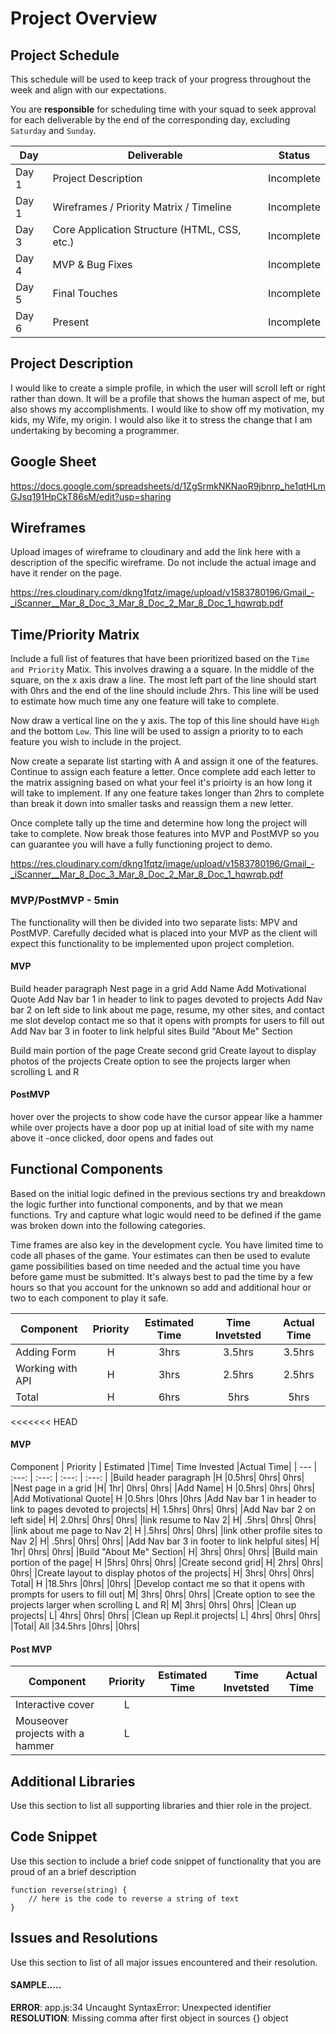 # Project Overview

## Project Schedule

This schedule will be used to keep track of your progress throughout the week and align with our expectations.  

You are **responsible** for scheduling time with your squad to seek approval for each deliverable by the end of the corresponding day, excluding `Saturday` and `Sunday`.

|  Day | Deliverable | Status
|---|---| ---|
|Day 1| Project Description | Incomplete
|Day 1| Wireframes / Priority Matrix / Timeline | Incomplete
|Day 3| Core Application Structure (HTML, CSS, etc.) | Incomplete
|Day 4| MVP & Bug Fixes | Incomplete
|Day 5| Final Touches | Incomplete
|Day 6| Present | Incomplete


## Project Description

I would like to create a simple profile, in which the user will scroll left or right rather than down. It will be a profile that shows the human aspect of me, but also shows my accomplishments.
	I would like to show off my motivation, my kids, my Wife, my origin. I would also like it to stress the change that I am undertaking by becoming a programmer.

## Google Sheet

https://docs.google.com/spreadsheets/d/1ZgSrmkNKNaoR9jbnrp_he1qtHLmGJsq191HpCkT86sM/edit?usp=sharing

## Wireframes

Upload images of wireframe to cloudinary and add the link here with a description of the specific wireframe. Do not include the actual image and have it render on the page.  

https://res.cloudinary.com/dkng1fqtz/image/upload/v1583780196/Gmail_-_iScanner__Mar_8_Doc_3_Mar_8_Doc_2_Mar_8_Doc_1_hqwrqb.pdf

## Time/Priority Matrix 

Include a full list of features that have been prioritized based on the `Time and Priority` Matix.  This involves drawing a a square.  In the middle of the square, on the x axis draw a line.  The most left part of the line should start with 0hrs and the end of the line should include 2hrs.  This line will be used to estimate how much time any one feature will take to complete. 

Now draw a vertical line on the y axis.  The top of this line should have `High` and the bottom `Low`.  This line will be used to assign a priority to to each feature you wish to include in the project.  

Now create a separate list starting with A and assign it one of the features.  Continue to assign each feature a letter.  Once complete add each letter to the matrix assigning based on what your feel it's prioirty is an how long it will take to implement. If any one feature takes longer than 2hrs to complete than break it down into smaller tasks and reassign them a new letter. 

Once complete tally up the time and determine how long the project will take to complete. Now break those features into MVP and PostMVP so you can guarantee you will have a fully functioning project to demo. 



https://res.cloudinary.com/dkng1fqtz/image/upload/v1583780196/Gmail_-_iScanner__Mar_8_Doc_3_Mar_8_Doc_2_Mar_8_Doc_1_hqwrqb.pdf

### MVP/PostMVP - 5min

The functionality will then be divided into two separate lists: MPV and PostMVP.  Carefully decided what is placed into your MVP as the client will expect this functionality to be implemented upon project completion.  

#### MVP 

Build header paragraph
	Nest page in a grid
	Add Name
	Add Motivational Quote
	Add Nav bar 1 in header to link to pages devoted to projects
	Add Nav bar 2 on left side to link about me page, resume, my other sites, and contact me slot
	develop contact me so that it opens with prompts for users to fill out
	Add Nav bar 3 in footer to link helpful sites
	Build "About Me" Section

Build main portion of the page
	Create second grid
	Create layout to display photos of the projects
	Create option to see the projects larger when scrolling L and R





#### PostMVP 

hover over the projects to show code
have the cursor appear like a hammer while over projects
have a door pop up at initial load of site with my name above it -once clicked, door opens and fades out

## Functional Components

Based on the initial logic defined in the previous sections try and breakdown the logic further into functional components, and by that we mean functions.  Try and capture what logic would need to be defined if the game was broken down into the following categories.

Time frames are also key in the development cycle.  You have limited time to code all phases of the game.  Your estimates can then be used to evalute game possibilities based on time needed and the actual time you have before game must be submitted. It's always best to pad the time by a few hours so that you account for the unknown so add and additional hour or two to each component to play it safe.

| Component | Priority | Estimated Time | Time Invetsted | Actual Time |
| --- | :---: |  :---: | :---: | :---: |
| Adding Form | H | 3hrs| 3.5hrs | 3.5hrs |
| Working with API | H | 3hrs| 2.5hrs | 2.5hrs |
| Total | H | 6hrs| 5hrs | 5hrs |

<<<<<<< HEAD
#### MVP

Component |	Priority |	Estimated |Time|	Time Invested	|Actual Time|
| --- | :---: |  :---: | :---: | :---: |
|Build header paragraph	|H	|0.5hrs|	0hrs|	0hrs|
|Nest page in a grid	|H|	1hr|	0hrs|	0hrs|
|Add Name|	H	|0.5hrs|	0hrs|	0hrs|
|Add Motivational Quote|	H	|0.5hrs	|0hrs	|0hrs
|Add Nav bar 1 in header to link to pages devoted to projects|	H|	1.5hrs|	0hrs|	0hrs|
|Add Nav bar 2 on left side|	H|	2.0hrs|	0hrs|	0hrs|
|link resume to Nav 2|	H|	.5hrs|	0hrs|	0hrs|
|link about me page to Nav 2|	H |.5hrs|	0hrs|	0hrs|
|link other profile sites to Nav 2|	H|	.5hrs|	0hrs|	0hrs|
|Add Nav bar 3 in footer to link helpful sites|	H|	1hr|	0hrs|	0hrs|
|Build "About Me" Section|	H|	3hrs|	0hrs|	0hrs|
|Build main portion of the page|	H	|5hrs|	0hrs|	0hrs|
|Create second grid|	H|	2hrs|	0hrs|	0hrs|
|Create layout to display photos of the projects|	H|	3hrs|	0hrs|	0hrs|
Total|	H	|18.5hrs	|0hrs|	|0hrs|
|Develop contact me so that it opens with prompts for users to fill out|	M|	3hrs|	0hrs|	0hrs|
|Create option to see the projects larger when scrolling L and R|	M|	3hrs|	0hrs|	0hrs|
|Clean up projects|	L|	4hrs|	0hrs|	0hrs|
|Clean up Repl.it projects|	L|	4hrs|	0hrs|	0hrs|
|Total|	All	|34.5hrs	|0hrs|	|0hrs|

#### Post MVP
| Component | Priority | Estimated Time | Time Invetsted | Actual Time |
| --- | :---: |  :---: | :---: | :---: |
| Interactive cover | L | |  |  |
| Mouseover projects with a hammer | L | |  |  |







## Additional Libraries
 Use this section to list all supporting libraries and thier role in the project. 

## Code Snippet

Use this section to include a brief code snippet of functionality that you are proud of an a brief description  

```
function reverse(string) {
	// here is the code to reverse a string of text
}
```

## Issues and Resolutions
 Use this section to list of all major issues encountered and their resolution.

#### SAMPLE.....
**ERROR**: app.js:34 Uncaught SyntaxError: Unexpected identifier                                
**RESOLUTION**: Missing comma after first object in sources {} object
